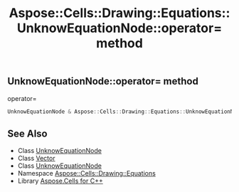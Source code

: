 ﻿---
title: Aspose::Cells::Drawing::Equations::UnknowEquationNode::operator= method
linktitle: operator=
second_title: Aspose.Cells for C++ API Reference
description: 'Aspose::Cells::Drawing::Equations::UnknowEquationNode::operator= method. operator= in C++.'
type: docs
weight: 300
url: /cpp/aspose.cells.drawing.equations/unknowequationnode/operator_asm/
---
## UnknowEquationNode::operator= method


operator=

```cpp
UnknowEquationNode & Aspose::Cells::Drawing::Equations::UnknowEquationNode::operator=(const UnknowEquationNode &src)
```

## See Also

* Class [UnknowEquationNode](../)
* Class [Vector](../../../aspose.cells/vector/)
* Class [UnknowEquationNode](../)
* Namespace [Aspose::Cells::Drawing::Equations](../../)
* Library [Aspose.Cells for C++](../../../)
